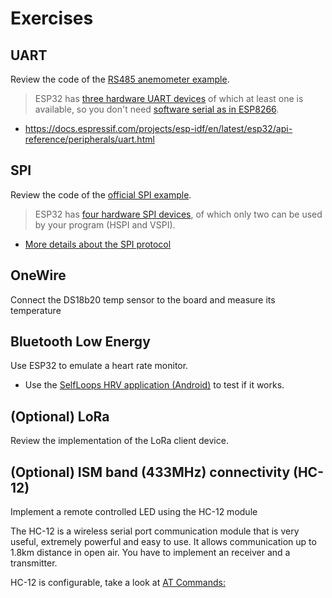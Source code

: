 # Exercises

## UART
Review the code of the [RS485 anemometer example](https://www.hackster.io/philippedc/arduino-esp8266-rs485-modbus-anemometer-45f1d8
).

> ESP32 has [three hardware UART devices](https://github.com/G6EJD/ESP32-Using-Hardware-Serial-Ports
) of which at least one is available, so you don't need [software serial as in ESP8266](https://github.com/plerup/espsoftwareserial).

- https://docs.espressif.com/projects/esp-idf/en/latest/esp32/api-reference/peripherals/uart.html

## SPI
Review the code of the [official SPI example](https://github.com/espressif/arduino-esp32/blob/master/libraries/SPI/examples/SPI_Multiple_Buses/SPI_Multiple_Buses.ino).

> ESP32 has [four hardware SPI devices](https://docs.espressif.com/projects/esp-idf/en/latest/esp32/api-reference/peripherals/spi_master.html), of which only two can be used by your program (HSPI and VSPI).

- [More details about the SPI protocol](https://www.analog.com/en/analog-dialogue/articles/introduction-to-spi-interface.html#)

## OneWire
Connect the DS18b20 temp sensor to the board and measure its temperature

## Bluetooth Low Energy 
Use ESP32 to emulate a heart rate monitor. 

* Use the [SelfLoops HRV application (Android)](https://play.google.com/store/apps/details?id=com.wellness.selfloops.hrv&hl=en_US&gl=US) to test if it works.

## (Optional) LoRa
Review the implementation of the LoRa client device.

## (Optional) ISM band (433MHz) connectivity (HC-12)
Implement a remote controlled LED using the HC-12 module

The HC-12 is a wireless serial port communication module that is very useful, extremely powerful and easy to use. It allows communication up to 1.8km distance in open air. You have to implement an receiver and a transmitter.

HC-12 is configurable, take a look at [AT Commands:](https://howtomechatronics.com/tutorials/arduino/arduino-and-hc-12-long-range-wireless-communication-module)



